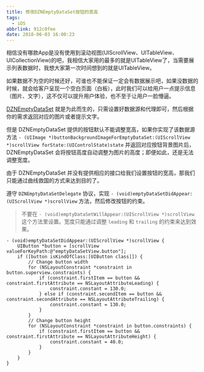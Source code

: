 ```yaml
---
title: 修改DZNEmptyDataSet按钮的宽高
tags:
  - iOS
abbrlink: 912c0fee
date: 2018-06-03 16:00:23
---
```


相信没有哪款App是没有使用到滚动视图(UIScrollView、UITableView、UICollectionView)的吧，我相信大家用的最多的就是UITableView了，当需要展示列表数据时，我想大家第一次时间想到的就是UITableView。

如果数据不为空的时候还好，可谁也不能保证一定会有数据展示吧，如果没数据的时候，就会给客户呈现一个空白页面（白板），此时我们可以给用户一点提示信息（图片、文字），这不仅可以提升用户体验，也不至于让用户一脸懵逼。

[DZNEmptyDataSet](https://github.com/dzenbot/DZNEmptyDataSet.git) 就是为此而生的，只需设置好数据源和代理即可，然后根据你的需求返回对应的图片或者提示文字。

但是 DZNEmptyDataSet 提供的按钮默认不能调整宽高，如果你实现了该数据源方法 `- (UIImage *)buttonBackgroundImageForEmptyDataSet:(UIScrollView *)scrollView forState:(UIControlState)state` 并返回对应按钮背景图片后，DZNEmptyDataSet 会将按钮高度自动调整为图片的高度；即便如此，还是无法调整宽度。

由于 DZNEmptyDataSet 并没有提供相应的接口给我们设置按钮的宽高，那我们只能通过曲线救国的方式来达到目的了。

遵守 `DZNEmptyDataSetDelegate` 协议，实现 `- (void)emptyDataSetDidAppear:(UIScrollView *)scrollView` 方法，然后修改按钮的约束。

> 不要在 `- (void)emptyDataSetWillAppear:(UIScrollView *)scrollView` 这个方法里设置。宽度只能通过调整 `leading` 和 `trailing` 的约束来达到效果。

```ObjC
- (void)emptyDataSetDidAppear:(UIScrollView *)scrollView {
    UIButton *button = [scrollView valueForKeyPath:@"emptyDataSetView.button"];
    if ([button isKindOfClass:[UIButton class]]) {
        // Change button width
        for (NSLayoutConstraint *constraint in button.superview.constraints) {
            if (constraint.firstItem == button && constraint.firstAttribute == NSLayoutAttributeLeading) {
                constraint.constant = 130.0;
            } else if (constraint.secondItem == button && constraint.secondAttribute == NSLayoutAttributeTrailing) {
                constraint.constant = 130.0;
            }
        }
        // Change button height
        for (NSLayoutConstraint *constraint in button.constraints) {
            if (constraint.firstItem == button && constraint.firstAttribute == NSLayoutAttributeHeight) {
                constraint.constant = 40.0;
            }
        }
    }
}
```